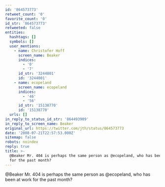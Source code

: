 ```yaml
---
id: '864573773'
retweet_count: '0'
favorite_count: '0'
id_str: '864573773'
retweeted: false
entities:
  hashtags: []
  symbols: []
  user_mentions:
    - name: Christofer Hoff
      screen_name: Beaker
      indices:
        - '0'
        - '7'
      id_str: '3244801'
      id: '3244801'
    - name: ecopeland
      screen_name: ecopeland
      indices:
        - '46'
        - '56'
      id_str: '15138770'
      id: '15138770'
  urls: []
in_reply_to_status_id_str: '864493909'
in_reply_to_screen_name: Beaker
original_url: https://twitter.com/jth/status/864573773
date: '2008-07-21T22:57:53.000Z'
sitemap: false
robots: noindex
reply: true
title: >-
  @Beaker Mr. 404 is perhaps the same person as @ecopeland, who has been at work
  for the past month?
---
```


@Beaker Mr. 404 is perhaps the same person as @ecopeland, who has been at work for the past month?